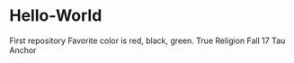 # Hello-World
First repository
Favorite color is red, black, green.
True Religion
Fall 17
Tau
Anchor

